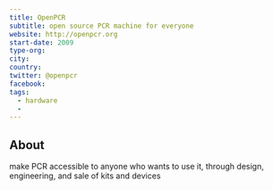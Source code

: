 ```yaml
---
title: OpenPCR
subtitle: open source PCR machine for everyone
website: http://openpcr.org
start-date: 2009
type-org:
city:
country:
twitter: @openpcr
facebook:
tags:
  - hardware
  -
---
```


## About
make PCR accessible to anyone who wants to use it, through design, engineering, and sale of kits and devices
